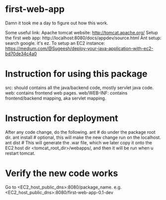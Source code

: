 # first-web-app

Damn it took me a day to figure out how this work.

Some useful link:
Apache tomcat website: http://tomcat.apache.org/
Setup the first web app: http://localhost:8080/docs/appdev/source.html
Ant setup: search google. it's ez.
To setup an EC2 instance: https://medium.com/@Sugeesh/deploy-your-java-application-with-ec2-bd70de34c4a0

# Instruction for using this package

src: should contains all the java/backend code, mostly servlet java code.
web: contains frontend web pages.
web/WEB-INF: contains frontend/backend mapping, aka servlet mapping.

# Instruction for deployment

After any code change, do the following.
ant # do under the package root dir.
ant install # optional, this will make the new change run on the localhost.
ant dist # This will generate the .war file, which we later copy it onto the EC2 host dir <tomcat_root_dir>/webapps/, and then it will be run when u restart tomcat.

# Verify the new code works

Go to <EC2_host_public_dns>:8080/package_name. e.g. <EC2_host_public_dns>:8080/first-web-app-0.1-dev
